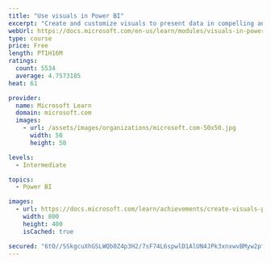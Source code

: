 ```yaml
---
title: "Use visuals in Power BI"
excerpt: "Create and customize visuals to present data in compelling and insightful ways."
webUrl: https://docs.microsoft.com/en-us/learn/modules/visuals-in-power-bi/
type: course
price: Free
length: PT1H16M
ratings:
  count: 5534
  average: 4.7573185
heat: 61

provider:
  name: Microsoft Learn
  domain: microsoft.com
  images:
    - url: /assets/images/organizations/microsoft.com-50x50.jpg
      width: 50
      height: 50

levels:
  - Intermediate

topics:
  - Power BI

images:
  - url: https://docs.microsoft.com/learn/achievements/create-visuals-power-bi-desktop-social.png
    width: 800
    height: 400
    isCached: true

secured: "6tO//SSkgcuXhGSLWQb0Z4p3H2/7sF74L6spwlD1AlUN4JPk3xnxwvBMyw2pfwQ8L5HohaIzt1IJd1rmKc/pAZM0FGc43i8ximN1Hyl5LdtPR4qBRJsrwgfkas4u02LEKI665HPGfjdh+IFHOi/Y+uiYeyGgCbOh0Z9eZPWocGOFNEvG6JarV8XXTsLfYpO0N4QMGRtWuZfXBt1ekTbtU0WXjEaKC8pRVQ+XAbmgPVsYc+DQA9f2InoLzO7ysZZy6a3ajsWsdq6h67mokUpDR6seOuHHWsfmxleXu7dHqa/rYGf6zNhkKMUQ0SKtadP0vt2jQKenumtDOCqm2zEOjEBScL/vo7A6i8dCZM11mmKclT+GKJk1PR2dHwwLOKIgMbcoFaaDC75VOkwsHcV2fZXrDP6ExH27pukeTmAKLek=;4VvTuPDUYucaQpd+Bd2w3A=="
---
```


